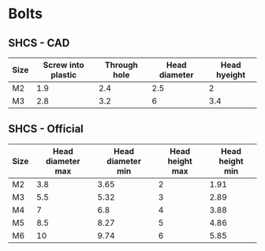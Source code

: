 # Bolts

## SHCS - CAD
| Size | Screw into plastic | Through hole | Head diameter | Head hyeight |
|------|--------------------|--------------|---------------|-------------|
| M2   | 1.9                | 2.4          | 2.5           | 2           |
| M3   | 2.8                | 3.2          | 6             | 3.4         |

## SHCS - Official
| Size | Head diameter<br/>max | Head diameter<br/>min | Head height<br/>max | Head height<br/>min |
|------|-----------------------|-----------------------|---------------------|---------------------|
| M2   | 3.8                   | 3.65                  | 2                   | 1.91                |
| M3   | 5.5                   | 5.32                  | 3                   | 2.89                |
| M4   | 7                     | 6.8                   | 4                   | 3.88                |
| M5   | 8.5                   | 8.27                  | 5                   | 4.86                |
| M6   | 10                    | 9.74                  | 6                   | 5.85                |
